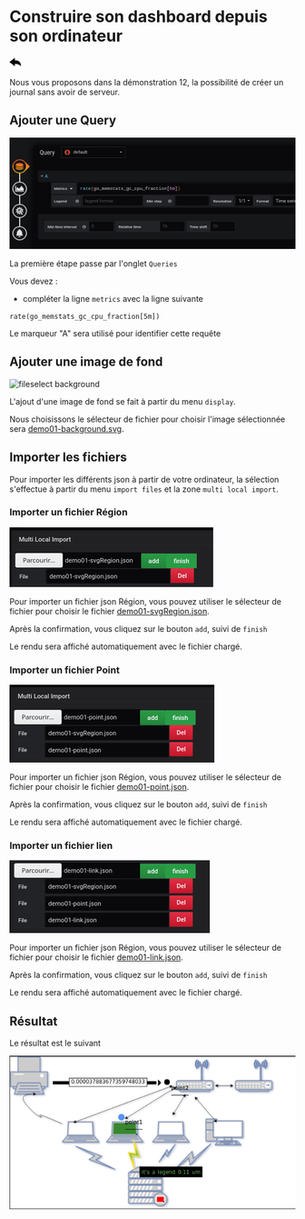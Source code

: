 # Construire son dashboard depuis son ordinateur
[![](../../screenshots/other/Go-back.png)](README.md)


Nous vous proposons dans la démonstration 12, la possibilité de créer un journal sans avoir de serveur.


##  Ajouter une Query


![step 05](../../screenshots/demo/tutorial01/step05.jpg)


La première étape passe par l'onglet `Queries`

Vous devez :

- compléter la ligne `metrics` avec la ligne suivante

```
rate(go_memstats_gc_cpu_fraction[5m]) 
```

Le marqueur "A" sera utilisé pour identifier cette requête


## Ajouter une image de fond

![fileselect background](../../screenshots/demo/tutorial12/background.jpg)

L'ajout d'une image de fond se fait à partir du menu `display`.


Nous choisissons le sélecteur de fichier pour choisir l'image sélectionnée sera [demo01-background.svg](../../resource/demo01-background.svg). 


## Importer les fichiers 

Pour importer les différents json à partir de votre ordinateur, la sélection s'effectue à partir du menu `import files` et la zone `multi local import`.


### Importer un fichier Région

![fileselect region](../../screenshots/demo/tutorial12/region.png)

Pour importer un fichier json Région, vous pouvez utiliser le sélecteur de fichier pour choisir le fichier [demo01-svgRegion.json](../../resource/demo01-svgRegion.json).

Après la confirmation, vous cliquez sur le bouton `add`, suivi de `finish`

Le rendu sera affiché automatiquement avec le fichier chargé.


### Importer un fichier Point

![fileselect region](../../screenshots/demo/tutorial12/point.png)

Pour importer un fichier json Région, vous pouvez utiliser le sélecteur de fichier pour choisir le fichier [demo01-point.json](../../resource/demo01-point.json).

Après la confirmation, vous cliquez sur le bouton `add`, suivi de `finish`

Le rendu sera affiché automatiquement avec le fichier chargé.



### Importer un fichier lien

![fileselect region](../../screenshots/demo/tutorial12/link.png)

Pour importer un fichier json Région, vous pouvez utiliser le sélecteur de fichier pour choisir le fichier [demo01-link.json](../../resource/demo01-link.json).

Après la confirmation, vous cliquez sur le bouton `add`, suivi de `finish`

Le rendu sera affiché automatiquement avec le fichier chargé.


## Résultat

Le résultat est le suivant

![resultat](../../screenshots/demo/tutorial12/resultat.png)
